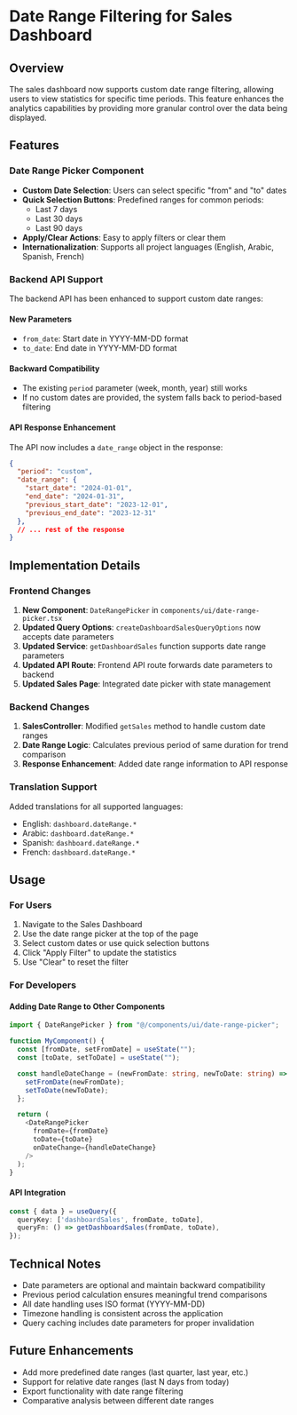 # Date Range Filtering for Sales Dashboard

## Overview

The sales dashboard now supports custom date range filtering, allowing users to view statistics for specific time periods. This feature enhances the analytics capabilities by providing more granular control over the data being displayed.

## Features

### Date Range Picker Component

- **Custom Date Selection**: Users can select specific "from" and "to" dates
- **Quick Selection Buttons**: Predefined ranges for common periods:
  - Last 7 days
  - Last 30 days  
  - Last 90 days
- **Apply/Clear Actions**: Easy to apply filters or clear them
- **Internationalization**: Supports all project languages (English, Arabic, Spanish, French)

### Backend API Support

The backend API has been enhanced to support custom date ranges:

#### New Parameters
- `from_date`: Start date in YYYY-MM-DD format
- `to_date`: End date in YYYY-MM-DD format

#### Backward Compatibility
- The existing `period` parameter (week, month, year) still works
- If no custom dates are provided, the system falls back to period-based filtering

#### API Response Enhancement
The API now includes a `date_range` object in the response:
```json
{
  "period": "custom",
  "date_range": {
    "start_date": "2024-01-01",
    "end_date": "2024-01-31",
    "previous_start_date": "2023-12-01",
    "previous_end_date": "2023-12-31"
  },
  // ... rest of the response
}
```

## Implementation Details

### Frontend Changes

1. **New Component**: `DateRangePicker` in `components/ui/date-range-picker.tsx`
2. **Updated Query Options**: `createDashboardSalesQueryOptions` now accepts date parameters
3. **Updated Service**: `getDashboardSales` function supports date range parameters
4. **Updated API Route**: Frontend API route forwards date parameters to backend
5. **Updated Sales Page**: Integrated date picker with state management

### Backend Changes

1. **SalesController**: Modified `getSales` method to handle custom date ranges
2. **Date Range Logic**: Calculates previous period of same duration for trend comparison
3. **Response Enhancement**: Added date range information to API response

### Translation Support

Added translations for all supported languages:
- English: `dashboard.dateRange.*`
- Arabic: `dashboard.dateRange.*`
- Spanish: `dashboard.dateRange.*`
- French: `dashboard.dateRange.*`

## Usage

### For Users

1. Navigate to the Sales Dashboard
2. Use the date range picker at the top of the page
3. Select custom dates or use quick selection buttons
4. Click "Apply Filter" to update the statistics
5. Use "Clear" to reset the filter

### For Developers

#### Adding Date Range to Other Components

```typescript
import { DateRangePicker } from "@/components/ui/date-range-picker";

function MyComponent() {
  const [fromDate, setFromDate] = useState("");
  const [toDate, setToDate] = useState("");

  const handleDateChange = (newFromDate: string, newToDate: string) => {
    setFromDate(newFromDate);
    setToDate(newToDate);
  };

  return (
    <DateRangePicker
      fromDate={fromDate}
      toDate={toDate}
      onDateChange={handleDateChange}
    />
  );
}
```

#### API Integration

```typescript
const { data } = useQuery({
  queryKey: ['dashboardSales', fromDate, toDate],
  queryFn: () => getDashboardSales(fromDate, toDate),
});
```

## Technical Notes

- Date parameters are optional and maintain backward compatibility
- Previous period calculation ensures meaningful trend comparisons
- All date handling uses ISO format (YYYY-MM-DD)
- Timezone handling is consistent across the application
- Query caching includes date parameters for proper invalidation

## Future Enhancements

- Add more predefined date ranges (last quarter, last year, etc.)
- Support for relative date ranges (last N days from today)
- Export functionality with date range filtering
- Comparative analysis between different date ranges 